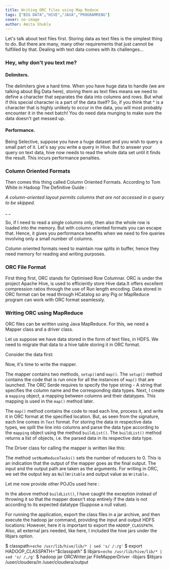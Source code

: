 ```yaml
---
title: Writing ORC files using Map Reduce
tags: ["BIG DATA","HIVE","JAVA","PROGRAMMING"]
cover: no-image
author: Amita Shukla
---
```



Let's talk about text files first. Storing data as text files is the simplest thing to do. But there are many, many other requirements that just cannot be fulfilled by that. Dealing with text data comes with its challenges... 


 


### Hey, why don't you text me?

#### Delimiters.

The delimiters give a hard time. When you have huge data to handle (we are talking about Big Data here), storing them as text files means we need to define a character that separates the data into columns and rows. But what if this special character is a part of the data itself? So, if you think that ^ is a character that is highly unlikely to occur in the data, you will most probably encounter it in the next batch! You do need data munging to make sure the data doesn't get messed up.

 


#### Performance.

Being Selective, suppose you have a huge dataset and you wish to query a small part of it. Let's say you write a query in Hive. But to answer your query on text data, hive now needs to read the whole data set until it finds the result. This incurs performance penalties.

 


### Column Oriented Formats

Then comes this thing called Column Oriented Formats. According to Tom White in Hadoop The Definitive Guide :

_A column-oriented layout permits columns that are not accessed in a query to be skipped._

_ 
_

So, if I need to read a single columns only, then also the whole row is loaded into the memory. But with column oriented formats you can escape that. Hence, it gives you performance benefits when we need to fire queries involving only a small number of columns.

Column oriented formats need to maintain row splits in buffer, hence they need memory for reading and writing purposes.

 


### ORC File Format

First thing first, ORC stands for Optimised Row Columnar. ORC is under the project Apache Hive, is used to efficiently store Hive data.It offers excellent compression ratios through the use of Run length encoding. Data stored in ORC format can be read through HCatalog so any Pig or MapReduce program can work with ORC format seamlessly.

 


### Writing ORC using MapReduce

ORC files can be written using Java MapReduce. For this, we need a Mapper class and a driver class.

 


Let us suppose we have data stored in the form of text files, in HDFS. We need to migrate that data to a hive table storing it in ORC format.

 


Consider the data first:

 
Now, it's time to write the mapper. 
 
The mapper contains two methods, `setup()`and `map()`. 
The `setup()` method contains the code that is run once for all the instances of `map()` that are launched. The ORC Serde requires to specify the type string - A string that specifies the column name and the corresponding data types. Next, I create a `mapping` object, a mapping between columns and their datatypes. This mapping is used in the `map()` method later. 
 
The `map()` method contains the code to read each line, process it, and write it in ORC format at the specified location. But, as seen from the signature, each line comes in `Text` format. For storing the data in respective data types, we spilt the line into columns and parse the data type according to the `mapping` object using the method `buildList()`. The `buildList()` method returns a list of objects, i.e. the parsed data in its respective data type. 
 
The Driver class for calling the mapper is written like this: 
 
 
The method `setNumReduceTasks()` sets the number of reducers to 0. This is an indication that the output of the mapper goes as the final output. The input and the output path are taken as the arguments. For writing in ORC, we set the output key as `NullWritable` and output value as `Writable.` 


Let me now provide other POJOs used here : 
 
 
 
In the above method `buildList()`, I have caught the exception instead of throwing it so that the mapper doesn't stop entirely if the data is not according to its expected datatype (Suppose a null value). 
 
For running the application, export the class files in a jar archive, and then execute the hadoop jar command, providing the input and output HDFS locations: However, here it is important to export the `HADOOP_CLASSPATH`. Also, all external jars needed, like here, I included the hive jars under the libjars option. 



 $ classpath=`echo /usr/lib/hive/lib/* | sed 's/ /:/g'`
 $ export HADOOP_CLASSPATH=\"$classpath\"
 $ libjars=`echo /usr/lib/hive/lib/* | sed 's/ /,/g'`
 $ hadoop jar ORCWriter.jar FileMapperDriver -libjars $libjars /user/cloudera/in /user/cloudera/output 


